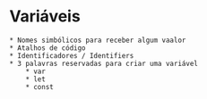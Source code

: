 # Variáveis

    * Nomes simbólicos para receber algum vaalor
    * Atalhos de código
    * Identificadores / Identifiers
    * 3 palavras reservadas para criar uma variável
        * var
        * let
        * const